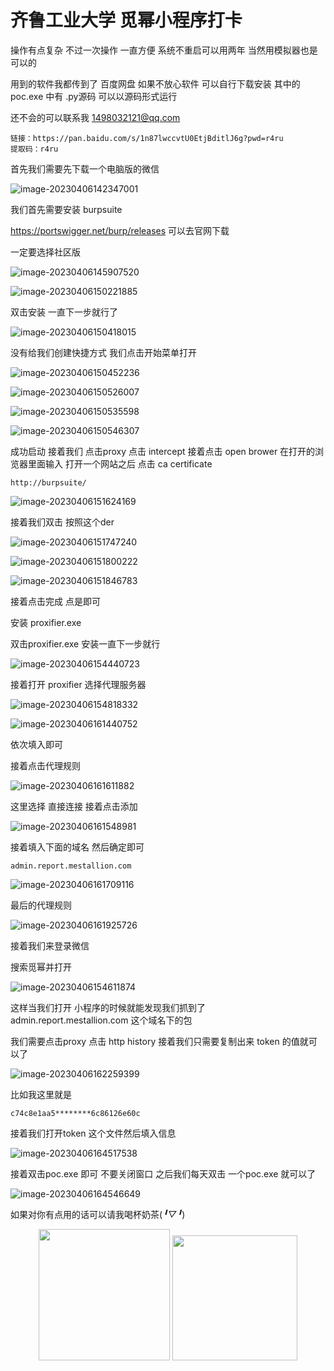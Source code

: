 # 齐鲁工业大学 觅幂小程序打卡

操作有点复杂 不过一次操作 一直方便 系统不重启可以用两年 当然用模拟器也是可以的

用到的软件我都传到了 百度网盘 如果不放心软件 可以自行下载安装 其中的poc.exe 中有 .py源码 可以以源码形式运行 

还不会的可以联系我 1498032121@qq.com 

```
链接：https://pan.baidu.com/s/1n87lwccvtU0EtjBditlJ6g?pwd=r4ru 
提取码：r4ru
```

首先我们需要先下载一个电脑版的微信

![image-20230406142347001](https://wanan-1310031509.cos.ap-beijing.myqcloud.com/img/202304061646408.png)

我们首先需要安装 burpsuite

https://portswigger.net/burp/releases 可以去官网下载

一定要选择社区版

![image-20230406145907520](https://wanan-1310031509.cos.ap-beijing.myqcloud.com/img/image-20230406145907520.png)

![image-20230406150221885](https://wanan-1310031509.cos.ap-beijing.myqcloud.com/img/image-20230406150221885.png)

双击安装 一直下一步就行了

![image-20230406150418015](https://wanan-1310031509.cos.ap-beijing.myqcloud.com/img/image-20230406150418015.png)

没有给我们创建快捷方式 我们点击开始菜单打开

![image-20230406150452236](https://wanan-1310031509.cos.ap-beijing.myqcloud.com/img/image-20230406150452236.png)

![image-20230406150526007](https://wanan-1310031509.cos.ap-beijing.myqcloud.com/img/image-20230406150526007.png)

![image-20230406150535598](https://wanan-1310031509.cos.ap-beijing.myqcloud.com/img/image-20230406150535598.png)

![image-20230406150546307](https://wanan-1310031509.cos.ap-beijing.myqcloud.com/img/image-20230406150546307.png)

成功启动 接着我们 点击proxy 点击 intercept 接着点击 open brower 在打开的浏览器里面输入 打开一个网站之后 点击 ca certificate

```
http://burpsuite/
```

![image-20230406151624169](https://wanan-1310031509.cos.ap-beijing.myqcloud.com/img/image-20230406151624169.png)

接着我们双击 按照这个der

![image-20230406151747240](https://wanan-1310031509.cos.ap-beijing.myqcloud.com/img/image-20230406151747240.png)

![image-20230406151800222](https://wanan-1310031509.cos.ap-beijing.myqcloud.com/img/image-20230406151800222.png)

![image-20230406151846783](https://wanan-1310031509.cos.ap-beijing.myqcloud.com/img/image-20230406151846783.png)

接着点击完成 点是即可

安装 proxifier.exe 

双击proxifier.exe  安装一直下一步就行

![image-20230406154440723](https://wanan-1310031509.cos.ap-beijing.myqcloud.com/img/image-20230406154440723.png)

接着打开 proxifier  选择代理服务器

![image-20230406154818332](file:///D:/MyCtf/img/image-20230406154818332.png?lastModify=1680768738)

![image-20230406161440752](https://wanan-1310031509.cos.ap-beijing.myqcloud.com/img/image-20230406161440752.png)

依次填入即可

接着点击代理规则

![image-20230406161611882](https://wanan-1310031509.cos.ap-beijing.myqcloud.com/img/image-20230406161611882.png)

这里选择 直接连接 接着点击添加

![image-20230406161548981](https://wanan-1310031509.cos.ap-beijing.myqcloud.com/img/image-20230406161548981.png)

接着填入下面的域名 然后确定即可

```
admin.report.mestallion.com
```

![image-20230406161709116](https://wanan-1310031509.cos.ap-beijing.myqcloud.com/img/image-20230406161709116.png)

最后的代理规则

![image-20230406161925726](https://wanan-1310031509.cos.ap-beijing.myqcloud.com/img/image-20230406161925726.png)

接着我们来登录微信 

搜索觅幂并打开

![image-20230406154611874](https://wanan-1310031509.cos.ap-beijing.myqcloud.com/img/image-20230406154611874.png)

这样当我们打开 小程序的时候就能发现我们抓到了 admin.report.mestallion.com 这个域名下的包

我们需要点击proxy 点击 http history 接着我们只需要复制出来 token 的值就可以了

![image-20230406162259399](https://wanan-1310031509.cos.ap-beijing.myqcloud.com/img/image-20230406162259399.png)

比如我这里就是

```
c74c8e1aa5********6c86126e60c
```

接着我们打开token 这个文件然后填入信息

![image-20230406164517538](https://wanan-1310031509.cos.ap-beijing.myqcloud.com/img/image-20230406164517538.png)

接着双击poc.exe 即可 不要关闭窗口  之后我们每天双击 一个poc.exe 就可以了

![image-20230406164546649](https://wanan-1310031509.cos.ap-beijing.myqcloud.com/img/image-20230406164546649.png)

如果对你有点用的话可以请我喝杯奶茶(*╹▽╹*)

<center class="half">
    <img src="https://wanan-1310031509.cos.ap-beijing.myqcloud.com/img/202304061700223.png" width="210"/>
    <img src="https://wanan-1310031509.cos.ap-beijing.myqcloud.com/img/_20220902205127.jpg" width="200"/>
</center>

